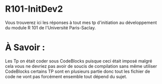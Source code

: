 # R101-InitDev2
Vous trouverez ici les réponses à tout mes tp d'initiation au développement du module R 101 de l'Université Paris-Saclay.

# À Savoir :
Les Tp on était coder sous CodeBlocks puisque ceci était imposé malgré cela vous ne devriez pas avoir de soucis de compilation sans même utiliser CodeBlocks certains TP sont en plusieurs partie donc tout les fichier de code ne vont pas forcément ensemble tout dépend du sujet.
